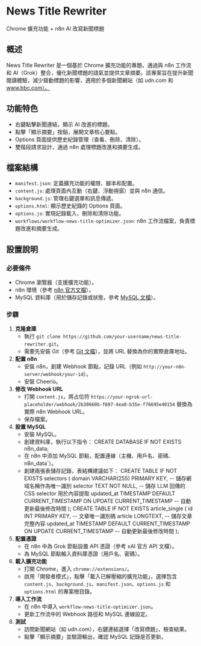 # News Title Rewriter
Chrome 擴充功能 + n8n AI 改寫新聞標題

## 概述
News Title Rewriter 是一個基於 Chrome 擴充功能的專題，通過與 n8n 工作流和 AI（Grok）整合，優化新聞標題的語氣並提供文章摘要。該專案旨在提升新聞閱讀體驗，減少聳動標題的影響，適用於多個新聞網站（如 udn.com 和 www.bbc.com）。

## 功能特色
- 右鍵點擊新聞連結，顯示 AI 改進的標題。
- 點擊「顯示摘要」按鈕，展開文章核心要點。
- Options 頁面提供歷史紀錄管理（查看、刪除、清除）。
- 雙階段請求設計，通過 n8n 處理標題改進和摘要生成。

## 檔案結構
- `manifest.json`: 定義擴充功能的權限、腳本和配置。
- `content.js`: 處理頁面內互動（右鍵、浮動視窗）並與 n8n 通信。
- `background.js`: 管理右鍵選單和訊息傳遞。
- `options.html`: 顯示歷史紀錄的 Options 頁面。
- `options.js`: 實現記錄載入、刪除和清除功能。
- `workflows/workflow-news-title-optimizer.json`: n8n 工作流檔案，負責標題改進和摘要生成。

## 設置說明
### 必要條件
- Chrome 瀏覽器（支援擴充功能）。
- n8n 環境（參考 [n8n 官方文檔](https://docs.n8n.io)）。
- MySQL 資料庫（用於儲存記錄或狀態，參考 [MySQL 文檔](https://www.mysql.com)）。

### 步驟
1. **克隆倉庫**
   - 執行 `git clone https://github.com/your-username/news-title-rewriter.git`。
   - 需要先安裝 Git（參考 [Git 文檔](https://git-scm.com)），並將 URL 替換為你的實際倉庫地址。
2. **配置 n8n**
   - 安裝 n8n，創建 Webhook 節點，記錄 URL（例如 `http://your-n8n-server/webhook/your-id`）。
   - 安裝 Cheerio。
3. **修改 Webhook URL**
   - 打開 `content.js`，將占位符 `https://your-ngrok-url-placeholder/webhook/2b30660b-f607-4ea0-b35e-f76695e40154` 替換為實際 n8n Webhook URL。
   - 保存檔案。
4. **設置 MySQL**
   - 安裝 MySQL。
   - 創建資料庫，執行以下指令：
     CREATE DATABASE IF NOT EXISTS n8n_data;
   - 在 n8n 中添加 MySQL 節點，配置連線（主機、用戶名、密碼、n8n_data`）。
   - 創建兩張表儲存記錄，表結構建議如下：
     CREATE TABLE IF NOT EXISTS selectors (
       domain VARCHAR(255) PRIMARY KEY,       -- 儲存網域名稱作為唯一識別
       selector TEXT NOT NULL,                -- 儲存 LLM 回傳的 CSS selector 用於內容提取
       updated_at TIMESTAMP DEFAULT CURRENT_TIMESTAMP
       ON UPDATE CURRENT_TIMESTAMP          -- 自動更新最後修改時間
     );
     CREATE TABLE IF NOT EXISTS article_single (
       id INT PRIMARY KEY,                    -- 文章唯一識別碼
       article LONGTEXT,                      -- 儲存文章完整內容
       updated_at TIMESTAMP DEFAULT CURRENT_TIMESTAMP
       ON UPDATE CURRENT_TIMESTAMP          -- 自動更新最後修改時間
     );
5. **配置憑證**
   - 在 n8n 中為 Grok 節點設置 API 憑證（參考 xAI 官方 API 文檔）。
   - 為 MySQL 節點輸入資料庫憑證（用戶名、密碼）。
6. **載入擴充功能**
   - 打開 Chrome，進入 `chrome://extensions/`。
   - 啟用「開發者模式」，點擊「載入已解壓縮的擴充功能」，選擇包含 `content.js`、`background.js`、`manifest.json`、`options.js` 和 `options.html` 的專案根目錄。
7. **導入工作流**
   - 在 n8n 中導入 `workflow-news-title-optimizer.json`。
   - 更新工作流中的 Webhook 路徑和 MySQL 連線設定。
8. **測試**
   - 訪問新聞網站（如 udn.com），右鍵連結選擇「改寫標題」，檢查結果。
   - 點擊「顯示摘要」並驗證輸出，確認 MySQL 記錄是否更新。
